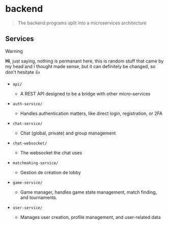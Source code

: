 # backend 

> The backend programs split into a microservices architecture

## Services

> [!WARNING]
> **Hi**, just saying, nothing is permanant here, this is random stuff that came by my head and I thought made sense, but it can definitely be changed, so don't hesitate :+1:

- `api/`
  - A REST API designed to be a bridge with other micro-services

- `auth-service/`
  - Handles authentication matters, like direct login, registration, or 2FA

- `chat-service/`
  - Chat (global, private) and group management
- `chat-websocket/`
  - The websocket the chat uses

- `matchmaking-service/`
  - Gestion de création de lobby

- `game-service/`
  - Game manager, handles game state management, match finding, and tournaments.

- `user-service/`
  - Manages user creation, profile management, and user-related data
